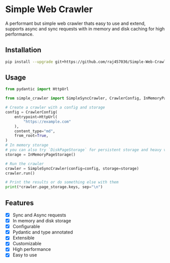 # Simple Web Crawler

A performant but simple web crawler thats easy to use and extend, supports async and sync requests with in memory and disk caching for high performance.

## Installation

```bash
pip install --upgrade git+https://github.com/raj457036/Simple-Web-Crawler.git@main
```

## Usage

```python
from pydantic import HttpUrl

from simple_crawler import SimpleSyncCrawler, CrawlerConfig, InMemoryPageStorage

# Create a crawler with a config and storage
config = CrawlerConfig(
    entrypoint=HttpUrl(
        "https://example.com"
    ),
    content_type="md",
    from_root=True,
)
# In memory storage
# you can also try `DiskPageStorage` for persistent storage and heavy volume.
storage = InMemoryPageStorage()

# Run the crawler
crawler = SimpleSyncCrawler(config=config, storage=storage)
crawler.run()

# Print the results or do something else with them
print(*crawler.page_storage.keys, sep="\n")
```

## Features

- [x] Sync and Async requests
- [x] In memory and disk storage
- [x] Configurable
- [x] Pydantic and type annotated
- [x] Extensible
- [x] Customizable
- [x] High performance
- [x] Easy to use
